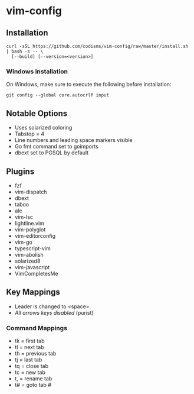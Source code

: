 # vim-config

## Installation
```
curl -sSL https://github.com/codisms/vim-config/raw/master/install.sh | bash -s -- \
  [--build] [--version=<version>]
```

### Windows installation
On Windows, make sure to execute the following before installation:
```
git config --global core.autocrlf input
```

## Notable Options
* Uses solarized coloring
* Tabstop = 4
* Line numbers and leading space markers visible
* Go fmt command set to goimports
* dbext set to PGSQL by default

## Plugins
* fzf
* vim-dispatch
* dbext
* taboo
* ale
* vim-lsc
* lightline.vim
* vim-polyglot
* vim-editorconfig
* vim-go
* typescript-vim
* vim-abolish
* solarized8
* vim-javascript
* VimCompletesMe

## Key Mappings
* Leader is changed to \<space\>.
* _All arrows keys disabled_ (purist)

### Command Mappings
* tk = first tab
* tl = next tab
* th = previous tab
* tj = last tab
* tq = close tab
* tc = new tab
* t, = rename tab
* t# = goto tab #
